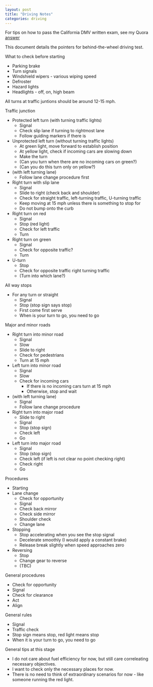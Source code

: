 ```yaml
---
layout: post
title: "Driving Notes"
categories: driving
---
```



For tips on how to pass the California DMV written exam, see my Quora [answer](https://www.quora.com/How-do-I-prepare-for-California-DMV-written-exam/answer/Tong-Hui-Kang-1)

This document details the pointers for behind-the-wheel driving test.


What to check before starting
- Parking brake
- Turn signals
- Windshield wipers - various wiping speed
- Defroster
- Hazard lights
- Headlights - off, on, high beam


All turns at traffic juntions should be around 12-15 mph.


Traffic junction
- Protected left turn (with turning traffic lights)
    - Signal
    - Check slip lane if turning to rightmost lane
    - Follow guiding markers if there is
- Unprotected left turn (without turning traffic lights)
    - At green light, move forward to establish position
    - At yellow light, check if incoming cars are slowing down
    - Make the turn
    - (Can you turn when there are no incoming cars on green?)
    - (Can you do this turn only on yellow?)
- (with left turning lane)
    - Follow lane change procedure first
- Right turn with slip lane
    - Signal
    - Slide to right (check back and shoulder)
    - Check for straight traffic, left-turning traffic, U-turning traffic
    - Keep moving at 15 mph unless there is something to stop for
    - Do not bump onto the curb
- Right turn on red
    - Signal
    - Stop (red light)
    - Check for left traffic
    - Turn
- Right turn on green
    - Signal
    - Check for opposite traffic?
    - Turn
- U-turn
    - Stop
    - Check for opposite traffic right turning traffic
    - (Turn into which lane?)


All way stops
- For any turn or straight
    - Signal
    - Stop (stop sign says stop)
    - First come first serve
    - When is your turn to go, you need to go


Major and minor roads
- Right turn into minor road
    - Signal
    - Slow
    - Slide to right
    - Check for pedestrians
    - Turn at 15 mph
- Left turn into minor road
    - Signal
    - Slow
    - Check for incoming cars
        - If there is no incoming cars turn at 15 mph
        - Otherwise, stop and wait
- (with left turning lane)
    - Signal
    - Follow lane change procedure
- Right turn into major road
    - Slide to right
    - Signal
    - Stop (stop sign)
    - Check left
    - Go
- Left turn into major road
    - Signal
    - Stop (stop sign)
    - Check left (if left is not clear no point checking right)
    - Check right
    - Go


Procedures
- Starting
- Lane change
    - Check for opportunity
    - Signal
    - Check back mirror
    - Check side mirror
    - Shoulder check
    - Change lane
- Stopping
    - Stop accelerating when you see the stop signal
    - Decelerate smoothly (I would apply a constant brake)
    - Release break slightly when speed approaches zero
- Reversing
    - Stop
    - Change gear to reverse
    - (TBC)


General procedures
- Check for opportunity
- Signal
- Check for clearance
- Act
- Align


General rules
- Signal
- Traffic check
- Stop sign means stop, red light means stop
- When it is your turn to go, you need to go


General tips at this stage
- I do not care about fuel efficiency for now, but still care correleating necessary objectives.
- I want to check only the necessary places for now.
- There is no need to think of extraordinary scenarios for now - like someone running the red light.
